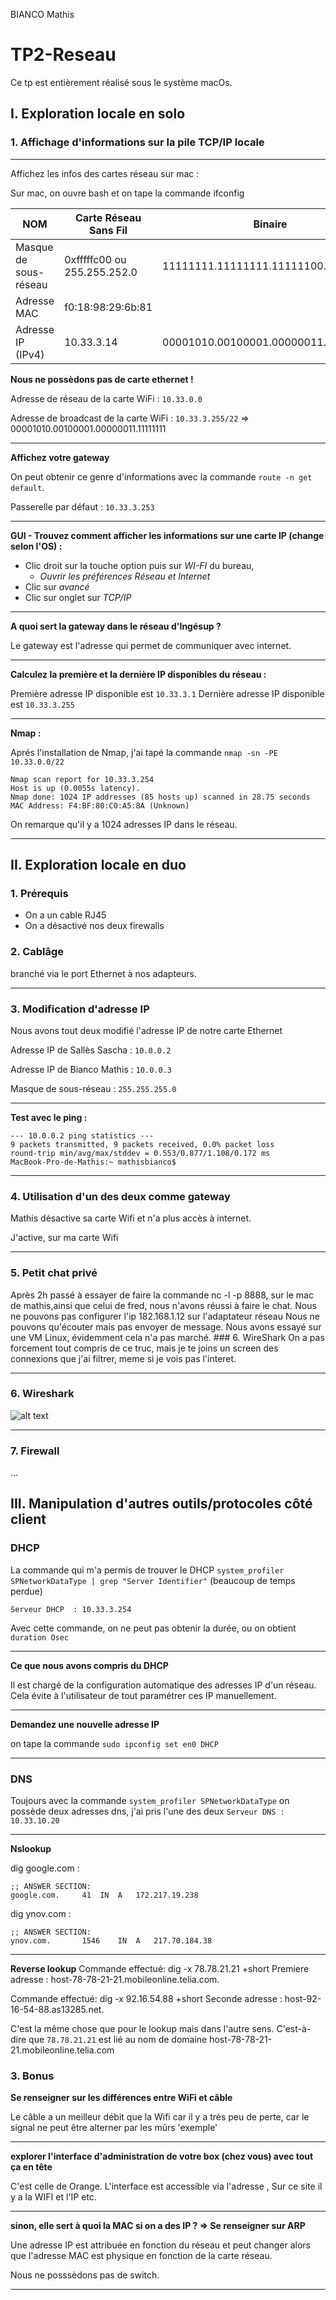 BIANCO Mathis
# TP2-Reseau
Ce tp est entièrement réalisé sous le système macOs.

## I. Exploration locale en solo


### 1. Affichage d'informations sur la pile TCP/IP locale


---
Affichez les infos des cartes réseau sur mac :

Sur mac, on ouvre bash et on tape la commande ifconfig

| NOM         | Carte Réseau Sans Fil           | Binaire|
| ------------- |-------------|----------------|
| Masque de sous-réseau      | 0xfffffc00 ou 255.255.252.0 | 11111111.11111111.11111100.00000000|
| Adresse MAC      | f0:18:98:29:6b:81 ||
| Adresse IP (IPv4) | 10.33.3.14      |00001010.00100001.00000011.00001110|


**Nous ne possèdons pas de carte ethernet !**


Adresse de réseau de la carte WiFi : `10.33.0.0`

Adresse de broadcast de la carte WiFi : `10.33.3.255/22` =>  00001010.00100001.00000011.11111111

---
**Affichez votre gateway**

On peut obtenir ce genre d'informations avec la commande `route -n get default`.

Passerelle par défaut : `10.33.3.253`


---
**GUI - Trouvez comment afficher les informations sur une carte IP (change selon l'OS) :**


+ Clic droit sur la touche option puis sur *WI-FI* du bureau,
   + *Ouvrir les préférences Réseau et Internet*
+ Clic sur *avancé* 
+ Clic sur onglet sur *TCP/IP*

---
**A quoi sert la gateway dans le réseau d'Ingésup ?**

Le gateway est l'adresse qui permet de communiquer avec internet.

---
**Calculez la première et la dernière IP disponibles du réseau :**

Première adresse IP disponible est `10.33.3.1`                                                                          Dernière adresse IP disponible est `10.33.3.255`

---
**Nmap :**

Aprés l'installation de Nmap, j'ai tapé la commande `nmap -sn -PE 10.33.0.0/22`

```
Nmap scan report for 10.33.3.254
Host is up (0.0055s latency).
Nmap done: 1024 IP addresses (85 hosts up) scanned in 28.75 seconds
MAC Address: F4:BF:80:C0:A5:8A (Unknown)

```
On remarque qu'il y a 1024 adresses IP dans le réseau.

---

## II. Exploration locale en duo

### 1. Prérequis

+ On a un cable RJ45
+ On a désactivé nos deux firewalls

### 2. Cablâge

branché via le port Ethernet à nos adapteurs.

---

### 3. Modification d'adresse IP


Nous avons tout deux modifié l'adresse IP de notre carte Ethernet

Adresse IP de Sallès Sascha : `10.0.0.2`

Adresse IP de Bianco Mathis : `10.0.0.3`

Masque de sous-réseau : `255.255.255.0`

---

**Test avec le ping :**

```
--- 10.0.0.2 ping statistics ---
9 packets transmitted, 9 packets received, 0.0% packet loss
round-trip min/avg/max/stddev = 0.553/0.877/1.108/0.172 ms
MacBook-Pro-de-Mathis:~ mathisbianco$ 
```
---

### 4. Utilisation d'un des deux comme gateway

Mathis désactive sa carte Wifi et n'a plus accès à internet.

J'active, sur ma carte Wifi 

---

### 5. Petit chat privé
Après 2h passé à essayer de faire la commande nc -l -p 8888, sur le mac de mathis,ainsi que celui de fred, nous n'avons réussi à faire le chat. Nous ne pouvons pas configurer l'ip 182.168.1.12 sur l'adaptateur réseau Nous ne pouvons qu'écouter mais pas envoyer de message. Nous avons essayé sur une VM Linux, évidemment cela n'a pas marché.   ### 6. WireShark On a pas forcement tout compris de ce truc, mais je te joins un screen des connexions que j'ai filtrer, meme si je vois pas l'interet.

---

### 6. Wireshark
![alt text]()

---

### 7. Firewall
...


## III. Manipulation d'autres outils/protocoles côté client

### DHCP 
La commande qui m'a permis de trouver le DHCP `system_profiler SPNetworkDataType | grep "Server Identifier"` (beaucoup de temps perdue)

`Serveur DHCP  : 10.33.3.254`

Avec cette commande, on ne peut pas obtenir la durée, ou on obtient `duration Osec`

---

**Ce que nous avons compris du DHCP**


Il est chargé de la configuration automatique des adresses IP d'un réseau. 
Cela évite à l'utilisateur de tout paramétrer ces IP manuellement.

---

**Demandez une nouvelle adresse IP**


on tape la commande `sudo ipconfig set en0 DHCP`

---

### DNS


Toujours avec la commande `system_profiler SPNetworkDataType`
on possède deux adresses dns, j'ai pris l'une des deux
`Serveur DNS : 10.33.10.20`

---

**Nslookup**

dig google.com :
```
;; ANSWER SECTION:
google.com.		41	IN	A	172.217.19.238

```
dig ynov.com :
```
;; ANSWER SECTION:
ynov.com.		1546	IN	A	217.70.184.38

```

---

**Reverse lookup**
Commande effectué: dig -x 78.78.21.21 +short
Premiere adresse : host-78-78-21-21.mobileonline.telia.com.

Commande effectué: dig -x 92.16.54.88 +short
Seconde adresse : host-92-16-54-88.as13285.net.

C'est la même chose que pour le lookup mais dans l'autre sens. C'est-à-dire que `78.78.21.21` est lié au nom de domaine host-78-78-21-21.mobileonline.telia.com

### 3. Bonus

**Se renseigner sur les différences entre WiFi et câble**

Le câble a un meilleur débit que la Wifi car il y a très peu de perte, car le signal ne peut être alterner par les mûrs 'exemple'

---

**explorer l'interface d'administration de votre box (chez vous) avec tout ça en tête**

C'est celle de Orange. 
L'interface est accessible via l'adresse ,
Sur ce site il y a la WIFI et l'IP etc.

---

**sinon, elle sert à quoi la MAC si on a des IP ? => Se renseigner sur ARP**

Une adresse IP est attribuée en fonction du réseau et peut changer alors que l'adresse MAC est physique en fonction de la carte réseau.

Nous ne posssèdons pas de switch.

---
